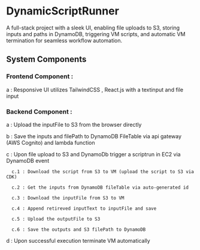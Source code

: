 # DynamicScriptRunner
A full-stack project with a sleek UI, enabling file uploads to S3, storing inputs and paths in DynamoDB, triggering VM scripts, and automatic VM termination for seamless workflow automation.

## System Components 

### Frontend Component :
 
a : Responsive UI utilizes TailwindCSS , React.js with a textinput and file input

### Backend Component : 

   a : Upload the inputFile to S3 from the browser directly

   b : Save the inputs and filePath to DynamoDB FileTable via api gateway (AWS Cognito) and lambda function

   c : Upon file upload to S3 and DynamoDb trigger a scriptrun in EC2 via DynamoDB event
   
      c.1 : Download the script from S3 to VM (upload the script to S3 via CDK) 

      c.2 : Get the inputs from DynamoDB fileTable via auto-generated id 

      c.3 : Download the inputFile from S3 to VM 

      c.4 : Append retireved inputText to inputFile and save 

      c.5 : Upload the outputFile to S3 

      c.6 : Save the outputs and S3 filePath to DynamoDB 

   d   : Upon successful execution terminate VM automatically 
   
   
